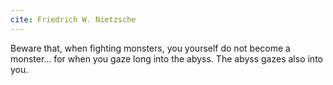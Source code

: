 ```yaml
---
cite: Friedrich W. Nietzsche
---
```

Beware that, when fighting monsters, you yourself do not become a monster... for when you gaze long into the abyss. The abyss gazes also into you.